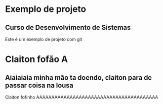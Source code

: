 # Exemplo de projeto 

## Curso de Desenvolvimento de Sistemas 

Este é um exemplo de projeto com git

# Claiton fofão A

## Aiaiaiaia minha mão ta doendo, claiton para de passar coisa na lousa

Claiton fofinho AAAAAAAAAAAAAAAAAAAAAAAAAAAAAAAAAAAAAAAA
